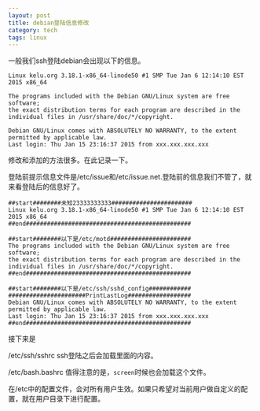 ```yaml
---
layout: post
title: debian登陆信息修改
category: tech
tags: linux
---
```


一般我们ssh登陆debian会出现以下的信息。

	Linux kelu.org 3.18.1-x86_64-linode50 #1 SMP Tue Jan 6 12:14:10 EST 2015 x86_64
	
	The programs included with the Debian GNU/Linux system are free software;
	the exact distribution terms for each program are described in the
	individual files in /usr/share/doc/*/copyright.
	
	Debian GNU/Linux comes with ABSOLUTELY NO WARRANTY, to the extent
	permitted by applicable law.
	Last login: Thu Jan 15 23:16:37 2015 from xxx.xxx.xxx.xxx




修改和添加的方法很多。在此记录一下。

登陆前提示信息文件是/etc/issue和/etc/issue.net.登陆前的信息我们不管了，就来看登陆后的信息好了。

	##start########未知23333333333#######################
	Linux kelu.org 3.18.1-x86_64-linode50 #1 SMP Tue Jan 6 12:14:10 EST 2015 x86_64
	##end###############################################
	
	##start########以下是/etc/motd#######################
	The programs included with the Debian GNU/Linux system are free software;
	the exact distribution terms for each program are described in the
	individual files in /usr/share/doc/*/copyright.
	##end###############################################
	
	##start########以下是/etc/ssh/sshd_config############
	######################PrintLastLog##################
	Debian GNU/Linux comes with ABSOLUTELY NO WARRANTY, to the extent
	permitted by applicable law.
	Last login: Thu Jan 15 23:16:37 2015 from xxx.xxx.xxx.xxx
	##end###############################################

接下来是

/etc/ssh/sshrc ssh登陆之后会加载里面的内容。

/etc/bash.bashrc
值得注意的是，`screen`时候也会加载这个文件。

在/etc中的配置文件，会对所有用户生效。如果只希望对当前用户做自定义的配置，就在用户目录下进行配置。


